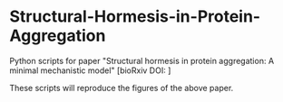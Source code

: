 # Structural-Hormesis-in-Protein-Aggregation
Python scripts for paper "Structural hormesis in protein aggregation: A minimal mechanistic model" [bioRxiv DOI: ]

These scripts will reproduce the figures of the above paper.

